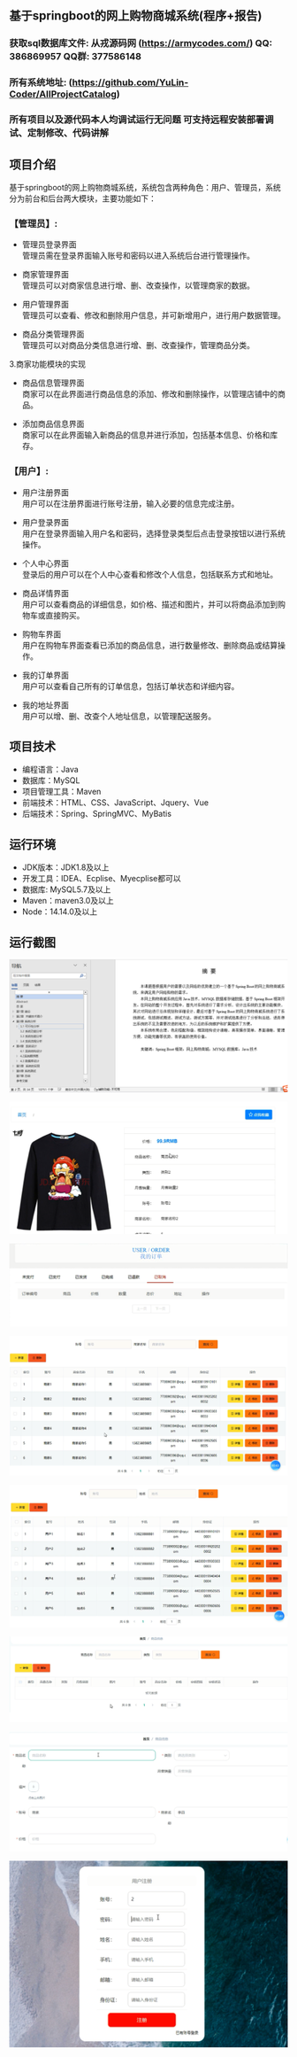 ## 基于springboot的网上购物商城系统(程序+报告)

###  获取sql数据库文件: 从戎源码网 (https://armycodes.com/) QQ: 386869957 QQ群: 377586148
###  所有系统地址: (https://github.com/YuLin-Coder/AllProjectCatalog) 
###  所有项目以及源代码本人均调试运行无问题 可支持远程安装部署调试、定制修改、代码讲解

## 项目介绍
基于springboot的网上购物商城系统，系统包含两种角色：用户、管理员，系统分为前台和后台两大模块，主要功能如下：

### 【管理员】:
- 管理员登录界面  
  管理员需在登录界面输入账号和密码以进入系统后台进行管理操作。

- 商家管理界面  
  管理员可以对商家信息进行增、删、改查操作，以管理商家的数据。

- 用户管理界面  
  管理员可以查看、修改和删除用户信息，并可新增用户，进行用户数据管理。

- 商品分类管理界面  
  管理员可以对商品分类信息进行增、删、改查操作，管理商品分类。

3.商家功能模块的实现

- 商品信息管理界面  
  商家可以在此界面进行商品信息的添加、修改和删除操作，以管理店铺中的商品。

- 添加商品信息界面  
  商家可以在此界面输入新商品的信息并进行添加，包括基本信息、价格和库存。

### 【用户】:
- 用户注册界面  
  用户可以在注册界面进行账号注册，输入必要的信息完成注册。

- 用户登录界面  
  用户在登录界面输入用户名和密码，选择登录类型后点击登录按钮以进行系统操作。

- 个人中心界面  
  登录后的用户可以在个人中心查看和修改个人信息，包括联系方式和地址。

- 商品详情界面  
  用户可以查看商品的详细信息，如价格、描述和图片，并可以将商品添加到购物车或直接购买。

- 购物车界面  
  用户在购物车界面查看已添加的商品信息，进行数量修改、删除商品或结算操作。

- 我的订单界面  
  用户可以查看自己所有的订单信息，包括订单状态和详细内容。

- 我的地址界面  
  用户可以增、删、改查个人地址信息，以管理配送服务。

## 项目技术
- 编程语言：Java
- 数据库：MySQL
- 项目管理工具：Maven
- 前端技术：HTML、CSS、JavaScript、Jquery、Vue
- 后端技术：Spring、SpringMVC、MyBatis

## 运行环境
- JDK版本：JDK1.8及以上
- 开发工具：IDEA、Ecplise、Myecplise都可以
- 数据库: MySQL5.7及以上
- Maven：maven3.0及以上
- Node：14.14.0及以上

## 运行截图
![](screenshot/1.png)

![](screenshot/2.png)

![](screenshot/3.png)

![](screenshot/4.png)

![](screenshot/5.png)

![](screenshot/6.png)

![](screenshot/7.png)

![](screenshot/8.png)
